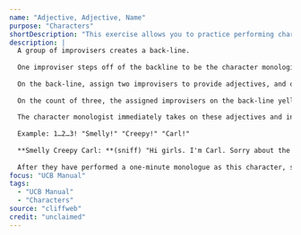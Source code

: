 ```yaml
---
name: "Adjective, Adjective, Name"
purpose: "Characters"
shortDescription: "This exercise allows you to practice performing character monologues without the burden of coming up with characteristics yourself."
description: |
  A group of improvisers creates a back-line.
  
  One improviser steps off of the backline to be the character monologist.
  
  On the back-line, assign two improvisers to provide adjectives, and one improviser to provide a name.
  
  On the count of three, the assigned improvisers on the back-line yell out the adjectives and name.
  
  The character monologist immediately takes on these adjectives and introduces themselves in character.
  
  Example: 1…2…3! "Smelly!" "Creepy!" "Carl!"
  
  **Smelly Creepy Carl: **(sniff) "Hi girls. I'm Carl. Sorry about the smell. That's why I came into the ladies' room…"
  
  After they have performed a one-minute monologue as this character, start over with a new volunteer from the back-line.
focus: "UCB Manual"
tags:
  - "UCB Manual"
  - "Characters"
source: "cliffweb"
credit: "unclaimed"
---
```

